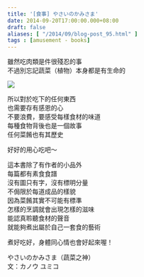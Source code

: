 ```yaml
---
title: '[食事] やさいのかみさま'
date: 2014-09-20T17:00:00.000+08:00
draft: false
aliases: [ "/2014/09/blog-post_95.html" ]
tags : [amusement - books]
---
```


雖然吃肉類是件很殘忍的事  
不過別忘記蔬菜（植物）本身都是有生命的  

[![](https://4.bp.blogspot.com/-LfNxmetzriM/XExxlJ7Lk0I/AAAAAAAAG8o/pwgoJP4svBQ5Q5DgFJvRs8J8yv2gbnvxgCLcBGAs/s640/9736884932_9043ff503d_z.jpg)](https://4.bp.blogspot.com/-LfNxmetzriM/XExxlJ7Lk0I/AAAAAAAAG8o/pwgoJP4svBQ5Q5DgFJvRs8J8yv2gbnvxgCLcBGAs/s1600/9736884932_9043ff503d_z.jpg)

所以對於吃下的任何東西  
也需要存有感恩的心  
不要浪費，要感受每樣食材的味道  
每種食物背後也是一個故事  
任何菜餚也有其歷史  
  
好好的用心吃吧～  
  
這本書除了有作者的小品外  
每篇都有素食食譜  
沒有圖只有字，沒有標明分量  
不侷限於每道成品的樣貌  
因為菜餚其實不可能有標準  
怎樣的烹調就會出現怎樣的滋味  
能認真聆聽食材的聲音  
就能夠煮出屬於自己一套食的藝術  
  
煮好吃好，身體同心情也會好起來喔！  
  
やさいのかみさま（蔬菜之神）  
文：カノウ ユミコ